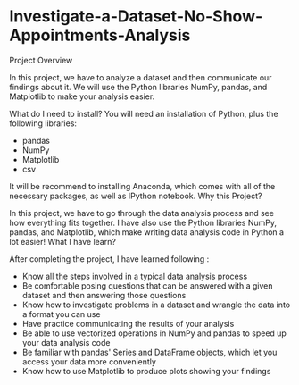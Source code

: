 # Investigate-a-Dataset-No-Show-Appointments-Analysis
Project Overview

In this project, we have to analyze a dataset and then communicate our findings about it. We will use the Python libraries NumPy, pandas, and Matplotlib to make your analysis easier.

What do I need to install? You will need an installation of Python, plus the following libraries:

 - pandas
 - NumPy
 - Matplotlib
 - csv

It will be recommend to installing Anaconda, which comes with all of the necessary packages, as well as IPython notebook.
Why this Project?

In this project, we have to go through the data analysis process and see how everything fits together. I have also use the Python libraries NumPy, pandas, and Matplotlib, which make writing data analysis code in Python a lot easier!
What I have learn?

After completing the project, I have learned following :

 - Know all the steps involved in a typical data analysis process
 - Be comfortable posing questions that can be answered with a given dataset and then answering those questions
 - Know how to investigate problems in a dataset and wrangle the data into a format you can use
 - Have practice communicating the results of your analysis
 - Be able to use vectorized operations in NumPy and pandas to speed up your data analysis code
 - Be familiar with pandas' Series and DataFrame objects, which let you access your data more conveniently
 - Know how to use Matplotlib to produce plots showing your findings

